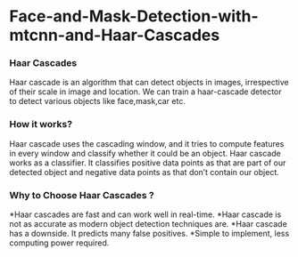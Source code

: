 # Face-and-Mask-Detection-with-mtcnn-and-Haar-Cascades

### Haar Cascades
Haar cascade is an algorithm that can detect objects in images, irrespective of their scale in image and location.  We can train a haar-cascade detector to detect various objects like face,mask,car etc.  

### How it works?
Haar cascade uses the cascading window, and it tries to compute features in every window and classify whether it could be an object.
Haar cascade works as a classifier. It classifies positive data points as that are part of our detected object and negative data points as that don’t contain our object.

### Why to Choose Haar Cascades ?
*Haar cascades are fast and can work well in real-time.
*Haar cascade is not as accurate as modern object detection techniques are.
*Haar cascade has a downside. It predicts many false positives.
*Simple to implement, less computing power required.


